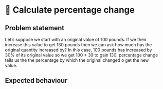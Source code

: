 # 🧮 Calculate percentage change

## Problem statement

Let’s suppose we start with an original value of 100 pounds. If we then increase this value to get 130 pounds then we can ask how much has the original quantity increased by? In this case, 100 pounds has increased by 30% of its original value so we get 100 + 30 to gain 130. percentage change tells us the the percentage by which the original changed o get the new value. 

## Expected behaviour